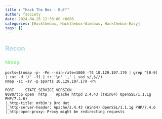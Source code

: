 ```yaml
---
title : "Hack The Box - Buff"
author: fsociety
date: 2024-04-26 12:30:00 +0800
categories: [Hackthebox, Hackthebox-Windows, Hackthebox-Easy]
tags: []
---
```


## <span style="color:lightblue">Recon</span>
### <span style="color:lightgreen">Nmap</span>


```
ports=$(nmap -p- -Pn --min-rate=1000 -T4 10.129.107.170 | grep ^[0-9] | cut -d '/' -f1 | tr '\n' ',' | sed s/,$//)
nmap -sC -sV -p $ports 10.129.107.170 -Pn

PORT     STATE SERVICE VERSION
8080/tcp open  http    Apache httpd 2.4.43 ((Win64) OpenSSL/1.1.1g PHP/7.4.6)
|_http-title: mrb3n's Bro Hut
|_http-server-header: Apache/2.4.43 (Win64) OpenSSL/1.1.1g PHP/7.4.6
|_http-open-proxy: Proxy might be redirecting requests
```
